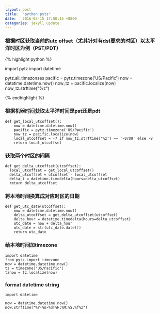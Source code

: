 ```yaml
---
layout: post
title:  "python pytz"
date:   2016-03-15 17:00:15 +0800
categories: jekyll update
---
```




### 根据时区获取当前的utc offset（尤其针对有dst要求的时区）以太平洋时区为例（PST/PDT）

{% highlight python %}

import pytz
import datetime

pytz.all_timezonses 
pacific = pytz.timezone('US/Pacific')
now = datetime.datetime.now()
now_tz = pacific.localize(now)
now_tz.strftime("%z")

{% endhighlight %}

### 根据机器时间获取太平洋时间是pst还是pdt

    def get_local_utcoffset():
        now = datetime.datetime.now()
        pacific = pytz.timezone('US/Pacific')
        now_tz = pacific.localize(now)
        local_utcoffset = -7 if now_tz.strftime('%z') == '-0700' else -8
        return local_utcoffset

### 获取两个时区的间隔

    def get_delta_utcoffset(utcoffset):
      local_utcoffset = get_local_utcoffset()
      delta_utcoffset = utcoffset - local_utcoffset
      delta_t = datetime.timedelta(hours=delta_utcoffset)
      return delta_utcoffset

### 将本地时间换算成对应时区的日期

    def get_utc_date(utcoffset):
        now = datetime.datetime.now()
        delta_utcoffset = get_delta_utcoffset(utcoffset)
        delta_hour = datetime.timedelta(hours=delta_utcoffset)
        utc_date = now + delta_hour
        utc_date = str(utc_date.date())
        return utc_date


### 给本地时间加timezone

    import datetime
    from pytz import timezone
    now = datetime.datetime.now()
    tz = timezone('US/Pacific')
    tznow = tz.localize(now)


### format datetime string

    import datetime

    now = datetime.datetime.now()
    now.strftime("%Y-%m-%dT%H:%M:%S.%f%z")

